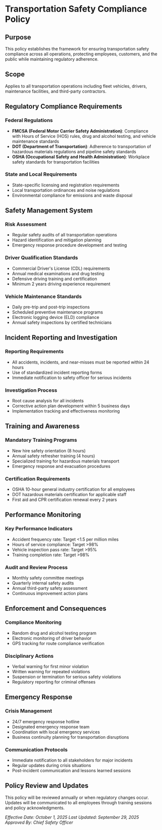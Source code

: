# Transportation Safety Compliance Policy

## Purpose
This policy establishes the framework for ensuring transportation safety compliance across all operations, protecting employees, customers, and the public while maintaining regulatory adherence.

## Scope
Applies to all transportation operations including fleet vehicles, drivers, maintenance facilities, and third-party contractors.

## Regulatory Compliance Requirements

### Federal Regulations
- **FMCSA (Federal Motor Carrier Safety Administration)**: Compliance with Hours of Service (HOS) rules, drug and alcohol testing, and vehicle maintenance standards
- **DOT (Department of Transportation)**: Adherence to transportation of hazardous materials regulations and pipeline safety standards
- **OSHA (Occupational Safety and Health Administration)**: Workplace safety standards for transportation facilities

### State and Local Requirements
- State-specific licensing and registration requirements
- Local transportation ordinances and noise regulations
- Environmental compliance for emissions and waste disposal

## Safety Management System

### Risk Assessment
- Regular safety audits of all transportation operations
- Hazard identification and mitigation planning
- Emergency response procedure development and testing

### Driver Qualification Standards
- Commercial Driver's License (CDL) requirements
- Annual medical examinations and drug testing
- Defensive driving training and certification
- Minimum 2 years driving experience requirement

### Vehicle Maintenance Standards
- Daily pre-trip and post-trip inspections
- Scheduled preventive maintenance programs
- Electronic logging device (ELD) compliance
- Annual safety inspections by certified technicians

## Incident Reporting and Investigation

### Reporting Requirements
- All accidents, incidents, and near-misses must be reported within 24 hours
- Use of standardized incident reporting forms
- Immediate notification to safety officer for serious incidents

### Investigation Process
- Root cause analysis for all incidents
- Corrective action plan development within 5 business days
- Implementation tracking and effectiveness monitoring

## Training and Awareness

### Mandatory Training Programs
- New hire safety orientation (8 hours)
- Annual safety refresher training (4 hours)
- Specialized training for hazardous materials transport
- Emergency response and evacuation procedures

### Certification Requirements
- OSHA 10-hour general industry certification for all employees
- DOT hazardous materials certification for applicable staff
- First aid and CPR certification renewal every 2 years

## Performance Monitoring

### Key Performance Indicators
- Accident frequency rate: Target <1.5 per million miles
- Hours of service compliance: Target >98%
- Vehicle inspection pass rate: Target >95%
- Training completion rate: Target >98%

### Audit and Review Process
- Monthly safety committee meetings
- Quarterly internal safety audits
- Annual third-party safety assessment
- Continuous improvement action plans

## Enforcement and Consequences

### Compliance Monitoring
- Random drug and alcohol testing program
- Electronic monitoring of driver behavior
- GPS tracking for route compliance verification

### Disciplinary Actions
- Verbal warning for first minor violation
- Written warning for repeated violations
- Suspension or termination for serious safety violations
- Regulatory reporting for criminal offenses

## Emergency Response

### Crisis Management
- 24/7 emergency response hotline
- Designated emergency response team
- Coordination with local emergency services
- Business continuity planning for transportation disruptions

### Communication Protocols
- Immediate notification to all stakeholders for major incidents
- Regular updates during crisis situations
- Post-incident communication and lessons learned sessions

## Policy Review and Updates
This policy will be reviewed annually or when regulatory changes occur. Updates will be communicated to all employees through training sessions and policy acknowledgments.

*Effective Date: October 1, 2025*
*Last Updated: September 29, 2025*
*Approved By: Chief Safety Officer*
